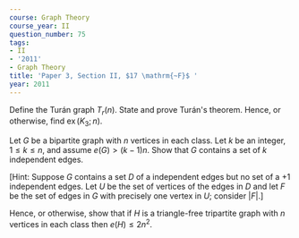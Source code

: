 ```yaml
---
course: Graph Theory
course_year: II
question_number: 75
tags:
- II
- '2011'
- Graph Theory
title: 'Paper 3, Section II, $17 \mathrm{~F}$ '
year: 2011
---
```




Define the Turán graph $T_{r}(n)$. State and prove Turán's theorem. Hence, or otherwise, find $\operatorname{ex}\left(K_{3} ; n\right)$.

Let $G$ be a bipartite graph with $n$ vertices in each class. Let $k$ be an integer, $1 \leqslant k \leqslant n$, and assume $e(G)>(k-1) n$. Show that $G$ contains a set of $k$ independent edges.

[Hint: Suppose $G$ contains a set $D$ of a independent edges but no set of a $+1$ independent edges. Let $U$ be the set of vertices of the edges in $D$ and let $F$ be the set of edges in $G$ with precisely one vertex in $U$; consider $|F| .]$

Hence, or otherwise, show that if $H$ is a triangle-free tripartite graph with $n$ vertices in each class then $e(H) \leqslant 2 n^{2}$.